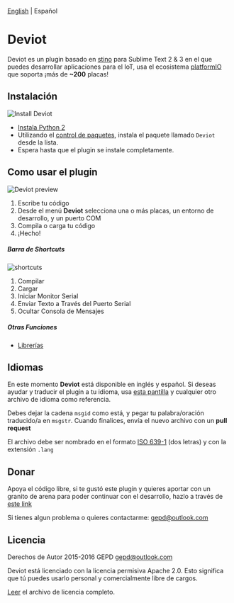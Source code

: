 [English](https://github.com/gepd/Deviot/blob/master/README.md) | Español

# Deviot
Deviot es un plugin basado en [stino](https://github.com/Robot-Will/Stino) para Sublime Text 2 & 3 en el que puedes desarrollar aplicaciones para el IoT, usa el ecosistema [platformIO](http://platformio.org/) que soporta ¡más de **~200** placas!

## Instalación

![Install Deviot](https://github.com/gepd/Deviot/blob/master/Docs/images/deviot_install.gif?raw=true)

* [Instala Python 2](https://www.python.org/downloads/)
* Utilizando el [control de paquetes](https://packagecontrol.io/installation), instala el paquete llamado `Deviot` desde la lista.
* Espera hasta que el plugin se instale completamente.


## Como usar el plugin
![Deviot preview](https://github.com/gepd/Deviot/blob/master/Docs/images/deviot.gif?raw=true)

1. Escribe tu código
2. Desde el menú **Deviot** selecciona una o más placas, un entorno de desarrollo, y un puerto COM
3. Compila o carga tu código
4. ¡Hecho!

##### Barra de Shortcuts
![shortcuts](https://github.com/gepd/Deviot/blob/master/Docs/images/deviot_bar.png?raw=true)

1. Compilar
2. Cargar
3. Iniciar Monitor Serial
4. Enviar Texto a Través del Puerto Serial
5. Ocultar Consola de Mensajes

##### Otras Funciones
* [Librerías](https://github.com/gepd/Deviot/blob/master/Docs/Private_Library-es.md)


## Idiomas
En este momento **Deviot** está disponible en inglés y español. Si deseas ayudar y traducir el plugin a tu idioma, usa [esta pantilla](https://github.com/gepd/Deviot/blob/master/Languages/preset.txt) y cualquier otro archivo de idioma como referencia. 

Debes dejar la cadena `msgid` como está, y pegar tu palabra/oración traducido/a en `msgstr`. Cuando finalices, envía el nuevo archivo con un **pull request**

El archivo debe ser nombrado en el formato [ISO 639-1](https://en.wikipedia.org/wiki/List_of_ISO_639-1_codes) (dos letras) y con la extensión `.lang`

## Donar
Apoya el código libre, si te gustó este plugin y quieres aportar con un granito de arena para poder continuar con el desarrollo, hazlo a través de [este link](https://gratipay.com/~gepd/)

Si tienes algun problema o quieres contactarme: <gepd@outlook.com>

## Licencia
Derechos de Autor 2015-2016 GEPD <gepd@outlook.com>

Deviot está licenciado con la licencia permisiva Apache 2.0. Esto significa que tú puedes usarlo personal y comercialmente libre de cargos.

[Leer](https://github.com/gepd/Deviot/blob/master/LICENCE) el archivo de licencia completo.
